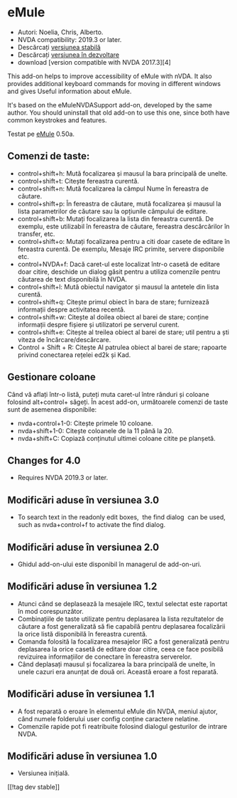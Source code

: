 # eMule #

*	Autori: Noelia, Chris, Alberto.
*	NVDA compatibility: 2019.3 or later.
*	Descărcați [versiunea stabilă][1]
*	Descărcați [versiunea în dezvoltare][3]
*	download [version compatible with NVDA 2017.3][4]

This add-on helps to improve accessibility of eMule with nVDA.  It also
provides additional keyboard commands for moving in different windows and
gives Useful information about eMule.

It's based on the eMuleNVDASupport add-on, developed by the same author. You
should uninstall that old add-on to use this one, since both have common
keystrokes and features.

Testat pe [eMule][2] 0.50a.

## Comenzi de taste: ##

*	control+shift+h: Mută focalizarea și mausul la bara principală de unelte.
*	control+shift+t: Citește fereastra curentă.
*	control+shift+n: Mută focalizarea la câmpul Nume în fereastra de căutare.
*	control+shift+p: În fereastra de căutare, mută focalizarea și mausul la
  lista parametrilor de căutare sau la opțiunile câmpului de editare.
*	control+shift+b: Mutați focalizarea la lista din fereastra curentă. De
  exemplu, este utilizabil în fereastra de căutare, fereastra descărcărilor
  în transfer, etc.
*	control+shift+o: Mutați focalizarea pentru a citi doar casete de editare
  în fereastra curentă. De exemplu, Mesaje IRC primite, servere disponibile
  etc.
*	control+NVDA+f: Dacă caret-ul este localizat într-o casetă de editare doar
  citire, deschide un dialog găsit pentru a utiliza comenzile pentru
  căutarea de text disponibilă în NVDA.
*	control+shift+l: Mută obiectul navigator și mausul la antetele din lista
  curentă.
*	control+shift+q: Citește primul obiect în bara de stare; furnizează
  informații despre activitatea recentă.
*	control+shift+w: Citește al doilea obiect al barei de stare; conține
  informații despre fișiere și utilizatori pe serverul curent.
*	control+shift+e: Citește al treilea obiect al barei de stare; util pentru
  a ști viteza de încărcare/descărcare.
*	Control + Shift + R: Citește Al patrulea obiect al barei de stare;
  rapoarte privind conectarea rețelei ed2k și Kad.

## Gestionare coloane ##

Când vă aflați într-o listă, puteți muta caret-ul între rânduri și coloane
folosind alt+control+ săgeți.  În acest add-on, următoarele comenzi de taste
sunt de asemenea disponibile:

*	nvda+control+1-0: Citește primele 10 coloane.
*	nvda+shift+1-0: Citește coloanele de la 11 până la 20.
*	nvda+shift+C: Copiază conținutul ultimei coloane citite pe planșetă.

## Changes for 4.0 ##
*	Requires NVDA 2019.3 or later.

## Modificări aduse în versiunea 3.0 ##
*	 To search text in the readonly edit boxes,  the find dialog  can be used,
   such as nvda+control+f to activate the find dialog.

## Modificări aduse în versiunea 2.0 ##
*	 Ghidul add-on-ului este disponibil în managerul de add-on-uri.

## Modificări aduse în versiunea 1.2 ##
*	 Atunci când se deplasează la mesajele IRC, textul selectat este raportat
   în mod corespunzător.
*	 Combinațiile de taste utilizate pentru deplasarea la lista rezultatelor
   de căutare a fost generalizată să fie capabilă pentru deplasarea
   focalizării la orice listă disponibilă în fereastra curentă.
*	 Comanda folosită la focalizarea mesajelor IRC a fost generalizată pentru
   deplasarea la orice casetă de editare doar citire, ceea ce face posibilă
   revizuirea informațiilor de conectare în fereastra serverelor.
*	 Când deplasați mausul și focalizarea la bara principală de unelte, în
   unele cazuri era anunțat de două ori. Această eroare a fost reparată.

## Modificări aduse în versiunea 1.1 ##
*	 A fost reparată o eroare în elementul eMule din NVDA, meniul ajutor, când
   numele folderului user config conține caractere nelatine.
*	 Comenzile rapide pot fi reatribuite folosind dialogul gesturilor de
   intrare NVDA.

## Modificări aduse în versiunea 1.0 ##
*	 Versiunea inițială.


[[!tag dev stable]]

[1]: https://addons.nvda-project.org/files/get.php?file=em

[2]: https://www.emule-project.net

[3]: https://addons.nvda-project.org/files/get.php?file=em-dev
